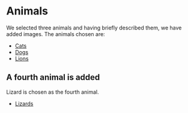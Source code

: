 #  Animals 

We selected three animals and having briefly described them, we have added images.
The animals chosen are:

- [Cats](https://github.com/Hailemariam7/animals/blob/main/cat.md)
- [Dogs](https://github.com/Hailemariam7/animals/blob/main/dog.md)
- [Lions](https://github.com/Hailemariam7/animals/blob/main/lion.md)

## A fourth animal is added

Lizard is chosen as the fourth animal.

- [Lizards](https://github.com/Hailemariam7/animals/blob/main/lizards.md) 
